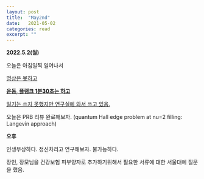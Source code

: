 ```yaml
---
layout: post
title:  "May2nd"
date:   2021-05-02
categories: read
excerpt: ""
---
```


**2022.5.2(월)**

오늘은 아침일찍 일어나서 

<U>명상은 못하고</U> 

<strong> <U>운동, 플랭크 1분30초는  하고</U> </strong>

<U>일기는  쓰지 못했지만 연구실에 와서 쓰고 있음.</U>

오늘은 PRB 리뷰 완료해보자. (quantum Hall edge problem at nu=2 filling: Langevin approach)

<strong>오후</strong> 

인생무상하다. 정신차리고 연구해보자. 불가능하다. 


장인, 장모님을 건강보험 피부양자로 추가하기위해서 필요한 서류에 대한 서울대에 질문을 했음. 





